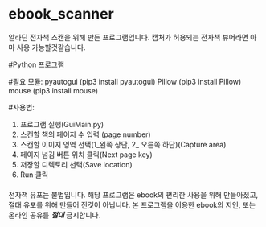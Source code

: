 # ebook_scanner
알라딘 전자책 스캔을 위해 만든 프로그램입니다.
캡처가 허용되는 전자책 뷰어라면 아마 사용 가능할것같습니다.

#Python 프로그램

#필요 모듈:
pyautogui (pip3 install pyautogui)
Pillow (pip3 install Pillow)
mouse (pip3 install mouse)


#사용법:
1. 프로그램 실행(GuiMain.py)
2. 스캔할 책의 페이지 수 입력 (page number)
3. 스캔할 이미지 영역 선택(1_왼쪽 상단, 2_ 오른쪽 하단)(Capture area)
4. 페이지 넘김 버튼 위치 클릭(Next page key)
5. 저장할 디렉토리 선택(Save location)
6. Run 클릭

####
전자책 유포는 불법입니다.
해당 프로그램은 ebook의 편리한 사용을 위해 만들아졌고, 절대 유포를 위해 만들어 진것이 아닙니다.
본 프로그램을 이용한 ebook의 지인, 또는 온라인 공유를 ***절대*** 금지합니다.
####
